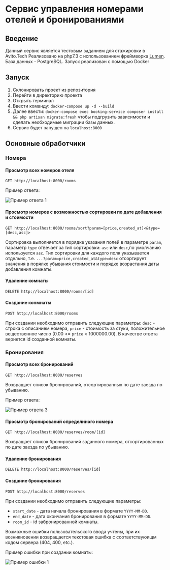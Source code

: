 # Сервис управления номерами отелей и бронированиями

## Введение
Данный сервис является тестовым заданием для стажировки в Avito.Tech
Реализовано на php7.3 с использованием фреймворка [Lumen](https://lumen.laravel.com/ "Оф. сайт"). База данных - PostgreSQL.
Запуск реализован с помощью Docker
## Запуск
1. Склонировать проект из репозитория
1. Перейти в директорию проекта
1. Открыть терминал
1. Ввести команду:
`docker-compose up -d --build`
1. Далее ввести: `docker-compose exec booking-service composer install && php artisan migrate:fresh` чтобы подгрузить зависимости и сделать необходимые миграции базы данных.
1. Сервис будет запущен на `localhost:8000`
## Основные обработчики

### Номера
#### Просмотр всех номеров отеля

`GET http://localhost:8000/rooms`

Пример ответа:

![Пример ответа 1](https://sun9-14.userapi.com/impg/ATv0CsCJc6CZp-Zh2Mh9TJSL84NEM9uabvCunw/dkDl2Nn2Qio.jpg?size=533x543&quality=96&proxy=1&sign=be16243b10dfcebde313c4ff26d47865&type=album)

#### Просмотр номеров с возможностью сортировки по дате добавления и стоимости

`GET http://localhost:8000/rooms/sort?param=[price,created_at]<&type=[desc,asc]>`

Сортировка выполняется в порядке указания полей в параметре `param`, параметр `type` отвечает 
за тип сортировки: `asc` или `desc`,по умолчанию используется `asc`.
 Тип сортировки для каждого поля указывается отдельно, 
 т.е. `...?param=price,created_at&type=desc` отсортирует значения в порялке убывания стоимости 
 и порядке возрастания даты добавления комнаты.
 
#### Удаление комнаты
 
 `DELETE http://localhost:8000/rooms/[id]`
 
#### Создание конмнаты
 
 `POST http://localhost:8000/rooms`
 
 При создании необходимо отправить следующие параметры:
 `desc` - строка с описанием номера, `price` - стоимость за стуки, положительное вещественное число 
 (0.00 <= `price` < 1000000.00). В качестве ответа вернется id созданной комнаты.
 
 ### Бронирования
 
#### Просмотр всех бронирований
 
 `GET http://localhost:8000/reserves`
 
Возвращает список бронирований, отсортированных по дате заезда по убыванию. 
 
Пример ответа:
 
![Пример ответа 3](https://sun9-76.userapi.com/impg/to349ykiY1ylevos8WAVVRk-GlTxp2aQj4SNJg/mL4OZn2p2fc.jpg?size=665x679&quality=96&proxy=1&sign=2fc96a184deff16c46f34bb84ebb9013&type=album)

#### Просмотр бронирований определнного номера

 `GET http://localhost:8000/reserves/room/[id]`

 Возвращает список бронирований заданного номера, отсортированных по дате заезда по убыванию. 

#### Удаление бронирования

 `DELETE http://localhost:8000/reserves/[id]`

#### Создание бронирования 

 `POST http://localhost:8000/reserves`
 
 При создании необходимо отправить следующие параметры:
 - `start_date` - дата начала бронирования в формате `YYYY-MM-DD`.
 - `end_date` - дата окончания бронирования в формате `YYYY-MM-DD`.
 - `room_id` - id забронированной комнаты.
 
Возможные ошибки пользовательского ввода учтены, при 
их возникновении возвращается текстовая ошибка 
с соответствуюищм кодом сервера (404, 400, etc.).

Пример ошибки при создании комнаты:

![Пример ошибки 1](https://sun9-62.userapi.com/impg/_IyawrJn-5wQbw4XdIp2JMXDE0pJrgdl6EJWRg/YHOpWFdsOts.jpg?size=502x443&quality=96&proxy=1&sign=531840efc9577deab72b759379382609&type=album)
